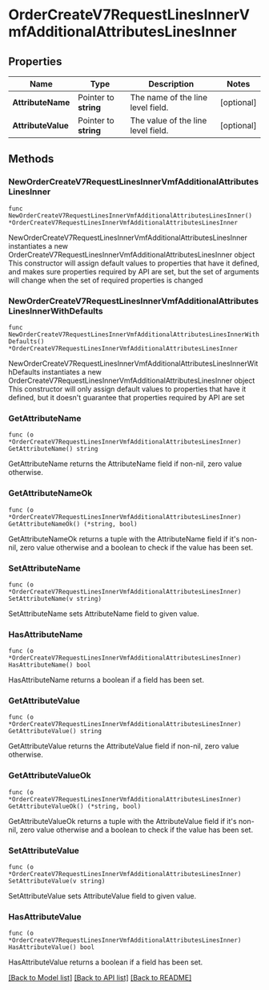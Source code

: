 # OrderCreateV7RequestLinesInnerVmfAdditionalAttributesLinesInner

## Properties

Name | Type | Description | Notes
------------ | ------------- | ------------- | -------------
**AttributeName** | Pointer to **string** | The name of the line level field. | [optional] 
**AttributeValue** | Pointer to **string** | The value of the line level field. | [optional] 

## Methods

### NewOrderCreateV7RequestLinesInnerVmfAdditionalAttributesLinesInner

`func NewOrderCreateV7RequestLinesInnerVmfAdditionalAttributesLinesInner() *OrderCreateV7RequestLinesInnerVmfAdditionalAttributesLinesInner`

NewOrderCreateV7RequestLinesInnerVmfAdditionalAttributesLinesInner instantiates a new OrderCreateV7RequestLinesInnerVmfAdditionalAttributesLinesInner object
This constructor will assign default values to properties that have it defined,
and makes sure properties required by API are set, but the set of arguments
will change when the set of required properties is changed

### NewOrderCreateV7RequestLinesInnerVmfAdditionalAttributesLinesInnerWithDefaults

`func NewOrderCreateV7RequestLinesInnerVmfAdditionalAttributesLinesInnerWithDefaults() *OrderCreateV7RequestLinesInnerVmfAdditionalAttributesLinesInner`

NewOrderCreateV7RequestLinesInnerVmfAdditionalAttributesLinesInnerWithDefaults instantiates a new OrderCreateV7RequestLinesInnerVmfAdditionalAttributesLinesInner object
This constructor will only assign default values to properties that have it defined,
but it doesn't guarantee that properties required by API are set

### GetAttributeName

`func (o *OrderCreateV7RequestLinesInnerVmfAdditionalAttributesLinesInner) GetAttributeName() string`

GetAttributeName returns the AttributeName field if non-nil, zero value otherwise.

### GetAttributeNameOk

`func (o *OrderCreateV7RequestLinesInnerVmfAdditionalAttributesLinesInner) GetAttributeNameOk() (*string, bool)`

GetAttributeNameOk returns a tuple with the AttributeName field if it's non-nil, zero value otherwise
and a boolean to check if the value has been set.

### SetAttributeName

`func (o *OrderCreateV7RequestLinesInnerVmfAdditionalAttributesLinesInner) SetAttributeName(v string)`

SetAttributeName sets AttributeName field to given value.

### HasAttributeName

`func (o *OrderCreateV7RequestLinesInnerVmfAdditionalAttributesLinesInner) HasAttributeName() bool`

HasAttributeName returns a boolean if a field has been set.

### GetAttributeValue

`func (o *OrderCreateV7RequestLinesInnerVmfAdditionalAttributesLinesInner) GetAttributeValue() string`

GetAttributeValue returns the AttributeValue field if non-nil, zero value otherwise.

### GetAttributeValueOk

`func (o *OrderCreateV7RequestLinesInnerVmfAdditionalAttributesLinesInner) GetAttributeValueOk() (*string, bool)`

GetAttributeValueOk returns a tuple with the AttributeValue field if it's non-nil, zero value otherwise
and a boolean to check if the value has been set.

### SetAttributeValue

`func (o *OrderCreateV7RequestLinesInnerVmfAdditionalAttributesLinesInner) SetAttributeValue(v string)`

SetAttributeValue sets AttributeValue field to given value.

### HasAttributeValue

`func (o *OrderCreateV7RequestLinesInnerVmfAdditionalAttributesLinesInner) HasAttributeValue() bool`

HasAttributeValue returns a boolean if a field has been set.


[[Back to Model list]](../README.md#documentation-for-models) [[Back to API list]](../README.md#documentation-for-api-endpoints) [[Back to README]](../README.md)


